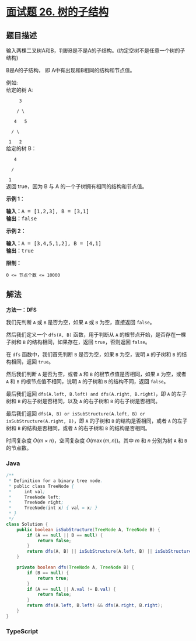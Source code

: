 # [面试题 26. 树的子结构](https://leetcode.cn/problems/shu-de-zi-jie-gou-lcof/)

## 题目描述

<p>输入两棵二叉树A和B，判断B是不是A的子结构。(约定空树不是任意一个树的子结构)</p>

<p>B是A的子结构， 即 A中有出现和B相同的结构和节点值。</p>

<p>例如:<br>
给定的树 A:</p>

<p><code>&nbsp; &nbsp; &nbsp;3<br>
&nbsp; &nbsp; / \<br>
&nbsp; &nbsp;4 &nbsp; 5<br>
&nbsp; / \<br>
&nbsp;1 &nbsp; 2</code><br>
给定的树 B：</p>

<p><code>&nbsp; &nbsp;4&nbsp;<br>
&nbsp; /<br>
&nbsp;1</code><br>
返回 true，因为 B 与 A 的一个子树拥有相同的结构和节点值。</p>

<p><strong>示例 1：</strong></p>

<pre><strong>输入：</strong>A = [1,2,3], B = [3,1]
<strong>输出：</strong>false
</pre>

<p><strong>示例 2：</strong></p>

<pre><strong>输入：</strong>A = [3,4,5,1,2], B = [4,1]
<strong>输出：</strong>true</pre>

<p><strong>限制：</strong></p>

<p><code>0 &lt;= 节点个数 &lt;= 10000</code></p>

## 解法

**方法一：DFS**

我们先判断 `A` 或 `B` 是否为空，如果 `A` 或 `B` 为空，直接返回 `false`。

然后我们定义一个 `dfs(A, B)` 函数，用于判断从 `A` 的根节点开始，是否存在一棵子树和 `B` 的结构相同，如果存在，返回 `true`，否则返回 `false`。

在 `dfs` 函数中，我们首先判断 `B` 是否为空，如果 `B` 为空，说明 `A` 的子树和 `B` 的结构相同，返回 `true`。

然后我们判断 `A` 是否为空，或者 `A` 和 `B` 的根节点值是否相同，如果 `A` 为空，或者 `A` 和 `B` 的根节点值不相同，说明 `A` 的子树和 `B` 的结构不同，返回 `false`。

最后我们返回 `dfs(A.left, B.left) and dfs(A.right, B.right)`，即 `A` 的左子树和 `B` 的左子树是否相同，以及 `A` 的右子树和 `B` 的右子树是否相同。

最后我们返回 `dfs(A, B) or isSubStructure(A.left, B) or isSubStructure(A.right, B)`，即 `A` 的子树和 `B` 的结构是否相同，或者 `A` 的左子树和 `B` 的结构是否相同，或者 `A` 的右子树和 `B` 的结构是否相同。

时间复杂度 $O(m \times n)$，空间复杂度 $O(\max(m, n))$。其中 $m$ 和 $n$ 分别为树 `A` 和 `B` 的节点数。

### **Java**

```java
/**
 * Definition for a binary tree node.
 * public class TreeNode {
 *     int val;
 *     TreeNode left;
 *     TreeNode right;
 *     TreeNode(int x) { val = x; }
 * }
 */
class Solution {
    public boolean isSubStructure(TreeNode A, TreeNode B) {
        if (A == null || B == null) {
            return false;
        }
        return dfs(A, B) || isSubStructure(A.left, B) || isSubStructure(A.right, B);
    }

    private boolean dfs(TreeNode A, TreeNode B) {
        if (B == null) {
            return true;
        }
        if (A == null || A.val != B.val) {
            return false;
        }
        return dfs(A.left, B.left) && dfs(A.right, B.right);
    }
}
```

### **TypeScript**
